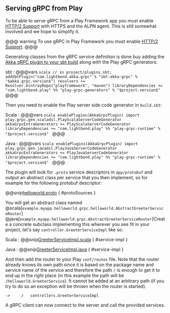 ## Serving gRPC from Play

To be able to serve gRPC from a Play Framework app you must enable [HTTP/2 Support](https://www.playframework.com/documentation/2.7.x/AkkaHttpServer#HTTP%2F2-support-%28experimental%29)
with HTTPS and the ALPN agent. This is still somewhat involved and we hope to simplify it.

@@@ warning
  To use gRPC in Play Framework you must enable [HTTP/2 Support](https://www.playframework.com/documentation/2.7.x/AkkaHttpServer#HTTP%2F2-support-%28experimental%29).
@@@

Generating classes from the gRPC service definition is done buy adding the [Akka gRPC plugin to your sbt build](https://developer.lightbend.com/docs/akka-grpc/current/buildtools/sbt.html) along with the Play gRPC generators:

sbt
:   @@@vars
    ```scala
    // in project/plugins.sbt:
    addSbtPlugin("com.lightbend.akka.grpc" % "sbt-akka-grpc" % "$akka.grpc.version$")
    resolvers += Resolver.bintrayRepo("playframework", "maven")
    libraryDependencies += "com.lightbend.play" %% "play-grpc-generators" % "$project.version$"
    ```
    @@@


Then you need to enable the Play server side code generator in `build.sbt`:

Scala
:   @@@vars
    ```scala
    enablePlugins(AkkaGrpcPlugin)
    import play.grpc.gen.scaladsl.PlayScalaServerCodeGenerator
    akkaGrpcExtraGenerators += PlayScalaServerCodeGenerator
    libraryDependencies += "com.lightbend.play" %% "play-grpc-runtime" % "$project.version$"
    ```
    @@@

Java
:   @@@vars
    ```scala
    enablePlugins(AkkaGrpcPlugin)
    import play.grpc.gen.javadsl.PlayJavaServerCodeGenerator
    akkaGrpcExtraGenerators += PlayJavaServerCodeGenerator
    libraryDependencies += "com.lightbend.play" %% "play-grpc-runtime" % "$project.version$"
    ```
    @@@

The plugin will look for `.proto` service descriptors in `app/protobuf` and output an abstract class per service
that you then implement, so for example for the following protobuf descriptor:

@@snip[helloworld.proto](/play-interop-test-scala/src/main/protobuf/helloworld.proto) { #protoSources }

You will get an abstract class named @scala[`example.myapp.helloworld.grpc.helloworld.AbstractGreeterServiceRouter`]
@java[`example.myapp.helloworld.grpc.AbstractGreeterServiceRouter`]Create a concrete subclass implementing this 
wherever you see fit in your project, let's say `controller.GreeterServiceImpl` like so:

Scala
:   @@snip[GreeterServiceImpl.scala](/play-interop-test-scala/src/main/scala/controllers/GreeterServiceImpl.scala) { #service-impl }

Java
:   @@snip[GreeterServiceImpl.java](/play-interop-test-java/src/main/java/controllers/GreeterServiceImpl.java) { #service-impl }

And then add the router to your Play `conf/routes` file. Note that the router already knows its own path since it is
based on the package name and service name of the service and therefore the path `/` is enough to get it to end up in the right place
(in this example the path will be `/helloworld.GreeterService`).
It cannot be added at an arbitrary path (if you try to do so an exception will be thrown when the router is started).

```
->     /   controllers.GreeterServiceImpl
```

A gRPC client can now connect to the server and call the provided services.
